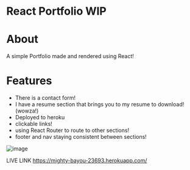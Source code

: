 # React Portfolio WIP

# About

A simple Portfolio made and rendered using React!

# Features

* There is a contact form!
* I have a resume section that brings you to my resume to download! (wowza!)
* Deployed to heroku
* clickable links!
* using React Router to route to other sections!
* footer and nav staying consistent between sections!



![image](https://user-images.githubusercontent.com/82243498/133869351-eafb455b-e77a-4f1a-9c2d-66f8ad53ff0c.png)


LIVE LINK https://mighty-bayou-23693.herokuapp.com/
